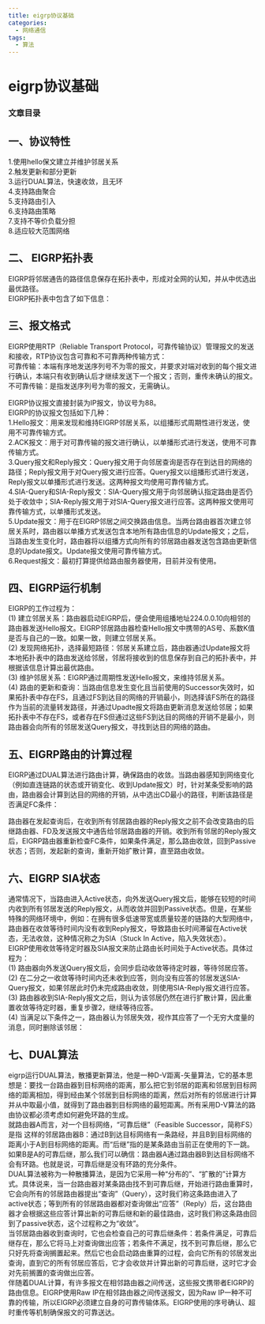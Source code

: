 ```yaml
---
title: eigrp协议基础
categories:
  - 网络通信
tags:
  - 算法
---
```


# eigrp协议基础

### 文章目录

## 一、协议特性

1.使用hello保文建立并维护邻居关系<br/> 2.触发更新和部分更新<br/> 3.运行DUAL算法，快速收敛，且无环<br/> 4.支持路由聚合<br/> 5.支持路由引入<br/> 6.支持路由策略<br/> 7.支持不等价负载分担<br/> 8.适应较大范围网络

## 二、 EIGRP拓扑表

EIGRP将邻居通告的路径信息保存在拓扑表中，形成对全网的认知，并从中优选出最优路径。<br/> EIGRP拓扑表中包含了如下信息：

## 三、报文格式

EIGRP使用RTP（Reliable Transport Protocol，可靠传输协议）管理报文的发送和接收，RTP协议包含可靠和不可靠两种传输方式：<br/> 可靠传输：本端有序地发送序列号不为零的报文，并要求对端对收到的每个报文进行确认，本端只有收到确认后才继续发送下一个报文；否则，重传未确认的报文。<br/> 不可靠传输：是指发送序列号为零的报文，无需确认。

EIGRP协议报文直接封装为IP报文，协议号为88。<br/> EIGRP的协议报文包括如下几种：<br/> 1.Hello报文：用来发现和维持EIGRP邻居关系，以组播形式周期性进行发送，使用不可靠传输方式。<br/> 2.ACK报文：用于对可靠传输的报文进行确认，以单播形式进行发送，使用不可靠传输方式。<br/> 3.Query报文和Reply报文：Query报文用于向邻居查询是否存在到达目的网络的路径；Reply报文用于对Query报文进行应答。Query报文以组播形式进行发送，Reply报文以单播形式进行发送。这两种报文均使用可靠传输方式。<br/> 4.SIA-Query和SIA-Reply报文：SIA-Query报文用于向邻居确认指定路由是否仍处于收敛中；SIA-Reply报文用于对SIA-Query报文进行应答。这两种报文使用可靠传输方式，以单播形式发送。<br/> 5.Update报文：用于在EIGRP邻居之间交换路由信息。当两台路由器首次建立邻居关系时，路由器以单播方式发送包含本地所有路由信息的Update报文；之后，当路由发生变化时，路由器将以组播方式向所有的邻居路由器发送包含路由更新信息的Update报文。Update报文使用可靠传输方式。<br/> 6.Request报文：最初打算提供给路由服务器使用，目前并没有使用。

## 四、EIGRP运行机制

EIGRP的工作过程为：<br/> (1) 建立邻居关系：路由器启动EIGRP后，便会使用组播地址224.0.0.10向相邻的路由器发送Hello报文。EIGRP邻居路由器检查Hello报文中携带的AS号、系数K值是否与自己的一致。如果一致，则建立邻居关系。<br/> (2) 发现网络拓扑，选择最短路径：邻居关系建立后，路由器通过Update报文将本地拓扑表中的路由发送给邻居，邻居将接收到的信息保存到自己的拓扑表中，并根据该信息计算出最优路由。<br/> (3) 维护邻居关系：EIGRP通过周期性发送Hello报文，来维持邻居关系。<br/> (4) 路由的更新和查询：当路由信息发生变化且当前使用的Successor失效时，如果拓扑表中存在FS，且通过FS到达目的网络的开销最小，则选择该FS所在的路径作为当前的流量转发路径，并通过Upadte报文将路由更新消息发送给邻居；如果拓扑表中不存在FS，或者存在FS但通过这些FS到达目的网络的开销不是最小，则路由器会向所有的邻居发送Query报文，寻找到达目的网络的路由。

## 五、EIGRP路由的计算过程

EIGRP通过DUAL算法进行路由计算，确保路由的收敛。当路由器感知到网络变化（例如直连链路的状态或开销变化、收到Update报文）时，针对某条受影响的路由，路由器会计算到达目的网络的开销，从中选出CD最小的路径，判断该路径是否满足FC条件：

路由器在发起查询后，在收到所有邻居路由器的Reply报文之前不会改变路由的后继路由器、FD及发送报文中通告给邻居路由器的开销。收到所有邻居的Reply报文后，EIGRP路由器重新检查FC条件，如果条件满足，那么路由收敛，回到Passive状态；否则，发起新的查询，重新开始扩散计算，直至路由收敛。

## 六、EIGRP SIA状态

通常情况下，当路由进入Active状态，向外发送Query报文后，能够在较短的时间内收到所有邻居发送的Reply报文，从而收敛并回到Passive状态。但是，在某些特殊的网络环境中，例如：在拥有很多低速带宽或质量较差的链路的大型网络中，路由器在收敛等待时间内没有收到Reply报文，导致路由长时间滞留在Active状态，无法收敛，这种情况称之为SIA（Stuck In Active，陷入失效状态）。<br/> EIGRP使用收敛等待定时器及SIA报文来防止路由长时间处于Active状态。具体过程为：<br/> (1) 路由器向外发送Query报文后，会同步启动收敛等待定时器，等待邻居应答。<br/> (2) 在二分之一收敛等待时间内还未收到应答，则向没有应答的邻居发送SIA-Query报文，如果邻居此时仍未完成路由收敛，则使用SIA-Reply报文进行应答。<br/> (3) 路由器收到SIA-Reply报文之后，则认为该邻居仍然在进行扩散计算，因此重置收敛等待定时器，重复步骤2，继续等待应答。<br/> (4) 当满足以下条件之一，路由器认为邻居失效，视作其应答了一个无穷大度量的消息，同时删除该邻居：

## 七、DUAL算法

eigrp运行DUAL算法，散播更新算法，他是一种D-V距离-矢量算法，它的基本思想是：要找一台路由器到目标网络的距离，那么把它到邻居的距离和邻居到目标网络的距离相加，得到经由某个邻居到目标网络的距离，然后对所有的邻居进行计算并从中取最小值，就得到了路由器到目标网络的最短距离。所有采用D-V算法的路由协议都必须考虑如何避免环路的生成。<br/> 就路由器A而言，对一个目标网络，“可靠后继”（Feasible Successor，简称FS）是指 这样的邻居路由器B：通过B到达目标网络有一条路经，并且B到目标网络的距离小于A到目标网络的距离。而“后继”指的是某条路由当前正在使用的下一跳。<br/> 如果B是A的可靠后继，那么我们可以确信：路由器A通过路由器B到达目标网络不会有环路。也就是说，可靠后继是没有环路的充分条件。<br/> DUAL算法被称为一种散播算法，是因为它采用一种“分布的”、“扩散的”计算方式。具体说来，当一台路由器对某条路由找不到可靠后继，开始进行路由重算时，它会向所有的邻居路由器提出“查询”（Query），这时我们称这条路由进入了active状态；等到所有的邻居路由器都对查询做出“应答”（Reply）后，这台路由器才会根据这些应答计算出新的可靠后继和新的最佳路由，这时我们称这条路由回到了passive状态，这个过程称之为“收敛”。<br/> 当邻居路由器收到查询时，它也会检查自己的可靠后继条件：若条件满足，可靠后继存在，那么它将马上对查询做出应答；若条件不满足，找不到可靠后继，那么它只好先将查询搁置起来。然后它也会启动路由重算的过程，会向它所有的邻居发出查询，直到它的所有邻居应答后，它才会收敛并计算出新的可靠后继，这时它才会对先前搁置的查询做出应答。<br/> 伴随着DUAL计算，有许多报文在相邻路由器之间传送，这些报文携带者EIGRP的路由信息。EIGRP使用Raw IP在相邻路由器之间传送报文，因为Raw IP一种不可靠的传输，所以EIGRP必须建立自身的可靠传输体系。EIGRP使用的序号确认、超时重传等机制确保报文的可靠送达。
